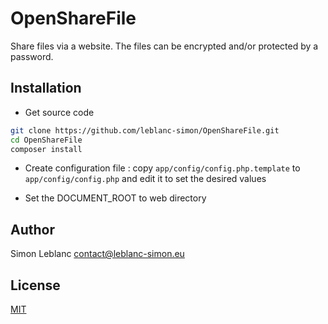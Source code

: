 OpenShareFile
=============

Share files via a website. The files can be encrypted and/or protected by a password.

Installation
------------

* Get source code

```bash
git clone https://github.com/leblanc-simon/OpenShareFile.git
cd OpenShareFile
composer install
```

* Create configuration file : copy ```app/config/config.php.template``` to ```app/config/config.php```
and edit it to set the desired values

* Set the DOCUMENT_ROOT to web directory

Author
------

Simon Leblanc <contact@leblanc-simon.eu>


License
-------

[MIT](http://opensource.org/licenses/MIT)
